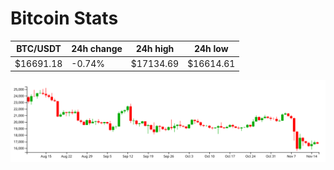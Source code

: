 # Bitcoin Stats

BTC/USDT|24h change|24h high|24h low|
|---|---|---|---|
|$16691.18|-0.74%|$17134.69|$16614.61|

<img src="./chart.svg">
